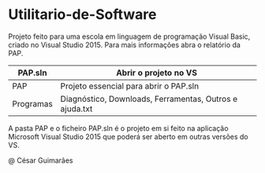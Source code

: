 # Utilitario-de-Software
Projeto feito para uma escola em linguagem de programação Visual Basic, criado no Visual Studio 2015. Para mais informações abra o relatório da PAP.

PAP.sln       | Abrir o projeto no VS
------------- | -------------
PAP           | Projeto essencial para abrir o PAP.sln
Programas     | Diagnóstico, Downloads, Ferramentas, Outros e ajuda.txt

A pasta PAP e o ficheiro PAP.sln é o projeto em si feito na aplicação Microsoft Visual Studio 2015 que poderá ser aberto em outras versões do VS.

@ César Guimarães
